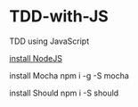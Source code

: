 # TDD-with-JS
TDD using JavaScript

[install NodeJS](https://nodejs.org/en/)

install Mocha
npm i -g -S mocha

install Should
npm i -S should
